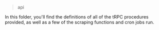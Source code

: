 > api

In this folder, you'll find the definitions of all of the tRPC procedures provided, as well as a few of the scraping functions and cron jobs run.